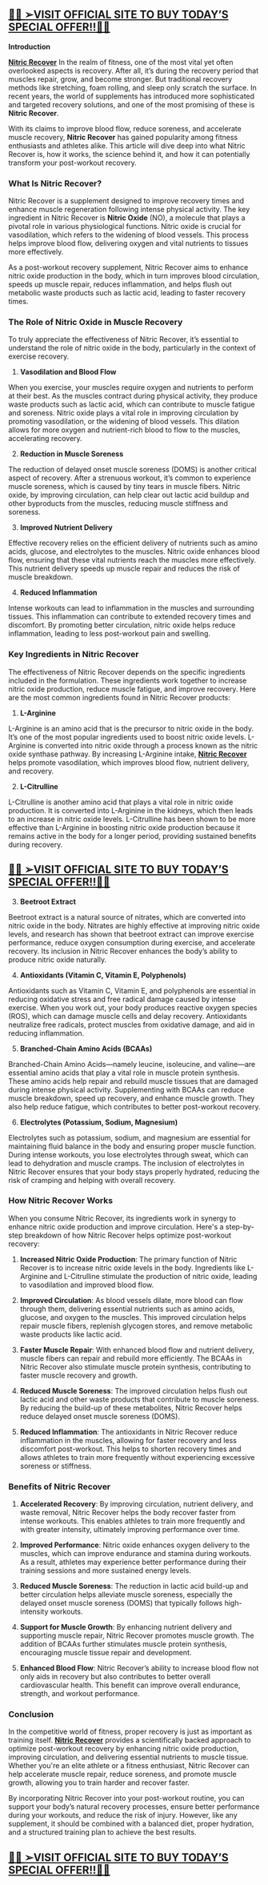 <h2><span style="text-decoration: underline;"><span style="color: #000000; text-decoration: underline;">👀💥 <a href="https://supplementjio.com/nitric-recover-usa/">➢<strong>VISIT OFFICIAL SITE TO BUY TODAY&rsquo;S SPECIAL OFFER!!</strong></a>👀💥</span></span></h2>
<p data-start="71" data-end="87"><strong data-start="71" data-end="87">Introduction</strong></p>
<p data-start="89" data-end="539"><a href="https://supplementjio.com/nitric-recover-usa/"><span style="text-decoration: underline;"><strong>Nitric Recover</strong></span></a>&nbsp;In the realm of fitness, one of the most vital yet often overlooked aspects is recovery. After all, it&rsquo;s during the recovery period that muscles repair, grow, and become stronger. But traditional recovery methods like stretching, foam rolling, and sleep only scratch the surface. In recent years, the world of supplements has introduced more sophisticated and targeted recovery solutions, and one of the most promising of these is <strong data-start="520" data-end="538">Nitric Recover</strong>.</p>
<p data-start="541" data-end="874">With its claims to improve blood flow, reduce soreness, and accelerate muscle recovery, <strong data-start="629" data-end="647">Nitric Recover</strong> has gained popularity among fitness enthusiasts and athletes alike. This article will dive deep into what Nitric Recover is, how it works, the science behind it, and how it can potentially transform your post-workout recovery.</p>
<h3 data-start="876" data-end="903">What Is Nitric Recover?</h3>
<p data-start="905" data-end="1371">Nitric Recover is a supplement designed to improve recovery times and enhance muscle regeneration following intense physical activity. The key ingredient in Nitric Recover is <strong data-start="1080" data-end="1096">Nitric Oxide</strong> (NO), a molecule that plays a pivotal role in various physiological functions. Nitric oxide is crucial for vasodilation, which refers to the widening of blood vessels. This process helps improve blood flow, delivering oxygen and vital nutrients to tissues more effectively.</p>
<p data-start="1373" data-end="1668">As a post-workout recovery supplement, Nitric Recover aims to enhance nitric oxide production in the body, which in turn improves blood circulation, speeds up muscle repair, reduces inflammation, and helps flush out metabolic waste products such as lactic acid, leading to faster recovery times.</p>
<h3 data-start="1670" data-end="1717">The Role of Nitric Oxide in Muscle Recovery</h3>
<p data-start="1719" data-end="1892">To truly appreciate the effectiveness of Nitric Recover, it&rsquo;s essential to understand the role of nitric oxide in the body, particularly in the context of exercise recovery.</p>
<ol data-start="1894" data-end="1928">
<li data-start="1894" data-end="1928"><strong data-start="1897" data-end="1928">Vasodilation and Blood Flow</strong></li>
</ol>
<p data-start="1930" data-end="2394">When you exercise, your muscles require oxygen and nutrients to perform at their best. As the muscles contract during physical activity, they produce waste products such as lactic acid, which can contribute to muscle fatigue and soreness. Nitric oxide plays a vital role in improving circulation by promoting vasodilation, or the widening of blood vessels. This dilation allows for more oxygen and nutrient-rich blood to flow to the muscles, accelerating recovery.</p>
<ol start="2" data-start="2396" data-end="2431">
<li data-start="2396" data-end="2431"><strong data-start="2399" data-end="2431">Reduction in Muscle Soreness</strong></li>
</ol>
<p data-start="2433" data-end="2802">The reduction of delayed onset muscle soreness (DOMS) is another critical aspect of recovery. After a strenuous workout, it&rsquo;s common to experience muscle soreness, which is caused by tiny tears in muscle fibers. Nitric oxide, by improving circulation, can help clear out lactic acid buildup and other byproducts from the muscles, reducing muscle stiffness and soreness.</p>
<ol start="3" data-start="2804" data-end="2837">
<li data-start="2804" data-end="2837"><strong data-start="2807" data-end="2837">Improved Nutrient Delivery</strong></li>
</ol>
<p data-start="2839" data-end="3161">Effective recovery relies on the efficient delivery of nutrients such as amino acids, glucose, and electrolytes to the muscles. Nitric oxide enhances blood flow, ensuring that these vital nutrients reach the muscles more effectively. This nutrient delivery speeds up muscle repair and reduces the risk of muscle breakdown.</p>
<ol start="4" data-start="3163" data-end="3190">
<li data-start="3163" data-end="3190"><strong data-start="3166" data-end="3190">Reduced Inflammation</strong></li>
</ol>
<p data-start="3192" data-end="3470">Intense workouts can lead to inflammation in the muscles and surrounding tissues. This inflammation can contribute to extended recovery times and discomfort. By promoting better circulation, nitric oxide helps reduce inflammation, leading to less post-workout pain and swelling.</p>
<h3 data-start="3472" data-end="3509">Key Ingredients in Nitric Recover</h3>
<p data-start="3511" data-end="3796">The effectiveness of Nitric Recover depends on the specific ingredients included in the formulation. These ingredients work together to increase nitric oxide production, reduce muscle fatigue, and improve recovery. Here are the most common ingredients found in Nitric Recover products:</p>
<ol data-start="3798" data-end="3815">
<li data-start="3798" data-end="3815"><strong data-start="3801" data-end="3815">L-Arginine</strong></li>
</ol>
<p data-start="3817" data-end="4211">L-Arginine is an amino acid that is the precursor to nitric oxide in the body. It&rsquo;s one of the most popular ingredients used to boost nitric oxide levels. L-Arginine is converted into nitric oxide through a process known as the nitric oxide synthase pathway. By increasing L-Arginine intake, <a href="https://supplementjio.com/nitric-recover-usa/"><span style="text-decoration: underline;"><strong>Nitric Recover</strong></span></a> helps promote vasodilation, which improves blood flow, nutrient delivery, and recovery.</p>
<ol start="2" data-start="4213" data-end="4232">
<li data-start="4213" data-end="4232"><strong data-start="4216" data-end="4232">L-Citrulline</strong></li>
</ol>
<p data-start="4234" data-end="4630">L-Citrulline is another amino acid that plays a vital role in nitric oxide production. It is converted into L-Arginine in the kidneys, which then leads to an increase in nitric oxide levels. L-Citrulline has been shown to be more effective than L-Arginine in boosting nitric oxide production because it remains active in the body for a longer period, providing sustained benefits during recovery.</p>
<h2><span style="text-decoration: underline;"><span style="color: #000000; text-decoration: underline;">👀💥&nbsp;<a href="https://supplementjio.com/nitric-recover-usa/">➢<strong>VISIT OFFICIAL SITE TO BUY TODAY&rsquo;S SPECIAL OFFER!!</strong></a>👀💥</span></span></h2>
<ol start="3" data-start="4632" data-end="4655">
<li data-start="4632" data-end="4655"><strong data-start="4635" data-end="4655">Beetroot Extract</strong></li>
</ol>
<p data-start="4657" data-end="5063">Beetroot extract is a natural source of nitrates, which are converted into nitric oxide in the body. Nitrates are highly effective at improving nitric oxide levels, and research has shown that beetroot extract can improve exercise performance, reduce oxygen consumption during exercise, and accelerate recovery. Its inclusion in Nitric Recover enhances the body&rsquo;s ability to produce nitric oxide naturally.</p>
<ol start="4" data-start="5065" data-end="5120">
<li data-start="5065" data-end="5120"><strong data-start="5068" data-end="5120">Antioxidants (Vitamin C, Vitamin E, Polyphenols)</strong></li>
</ol>
<p data-start="5122" data-end="5506">Antioxidants such as Vitamin C, Vitamin E, and polyphenols are essential in reducing oxidative stress and free radical damage caused by intense exercise. When you work out, your body produces reactive oxygen species (ROS), which can damage muscle cells and delay recovery. Antioxidants neutralize free radicals, protect muscles from oxidative damage, and aid in reducing inflammation.</p>
<ol start="5" data-start="5508" data-end="5549">
<li data-start="5508" data-end="5549"><strong data-start="5511" data-end="5549">Branched-Chain Amino Acids (BCAAs)</strong></li>
</ol>
<p data-start="5551" data-end="5984">Branched-Chain Amino Acids&mdash;namely leucine, isoleucine, and valine&mdash;are essential amino acids that play a vital role in muscle protein synthesis. These amino acids help repair and rebuild muscle tissues that are damaged during intense physical activity. Supplementing with BCAAs can reduce muscle breakdown, speed up recovery, and enhance muscle growth. They also help reduce fatigue, which contributes to better post-workout recovery.</p>
<ol start="6" data-start="5986" data-end="6036">
<li data-start="5986" data-end="6036"><strong data-start="5989" data-end="6036">Electrolytes (Potassium, Sodium, Magnesium)</strong></li>
</ol>
<p data-start="6038" data-end="6456">Electrolytes such as potassium, sodium, and magnesium are essential for maintaining fluid balance in the body and ensuring proper muscle function. During intense workouts, you lose electrolytes through sweat, which can lead to dehydration and muscle cramps. The inclusion of electrolytes in Nitric Recover ensures that your body stays properly hydrated, reducing the risk of cramping and helping with overall recovery.</p>
<h3 data-start="6458" data-end="6486">How Nitric Recover Works</h3>
<p data-start="6488" data-end="6704">When you consume Nitric Recover, its ingredients work in synergy to enhance nitric oxide production and improve circulation. Here's a step-by-step breakdown of how Nitric Recover helps optimize post-workout recovery:</p>
<ol data-start="6706" data-end="8095">
<li data-start="6706" data-end="6970">
<p data-start="6709" data-end="6970"><strong data-start="6709" data-end="6746">Increased Nitric Oxide Production</strong>: The primary function of Nitric Recover is to increase nitric oxide levels in the body. Ingredients like L-Arginine and L-Citrulline stimulate the production of nitric oxide, leading to vasodilation and improved blood flow.</p>
</li>
<li data-start="6972" data-end="7282">
<p data-start="6975" data-end="7282"><strong data-start="6975" data-end="6999">Improved Circulation</strong>: As blood vessels dilate, more blood can flow through them, delivering essential nutrients such as amino acids, glucose, and oxygen to the muscles. This improved circulation helps repair muscle fibers, replenish glycogen stores, and remove metabolic waste products like lactic acid.</p>
</li>
<li data-start="7284" data-end="7535">
<p data-start="7287" data-end="7535"><strong data-start="7287" data-end="7311">Faster Muscle Repair</strong>: With enhanced blood flow and nutrient delivery, muscle fibers can repair and rebuild more efficiently. The BCAAs in Nitric Recover also stimulate muscle protein synthesis, contributing to faster muscle recovery and growth.</p>
</li>
<li data-start="7537" data-end="7795">
<p data-start="7540" data-end="7795"><strong data-start="7540" data-end="7567">Reduced Muscle Soreness</strong>: The improved circulation helps flush out lactic acid and other waste products that contribute to muscle soreness. By reducing the build-up of these metabolites, Nitric Recover helps reduce delayed onset muscle soreness (DOMS).</p>
</li>
<li data-start="7797" data-end="8095">
<p data-start="7800" data-end="8095"><strong data-start="7800" data-end="7824">Reduced Inflammation</strong>: The antioxidants in Nitric Recover reduce inflammation in the muscles, allowing for faster recovery and less discomfort post-workout. This helps to shorten recovery times and allows athletes to train more frequently without experiencing excessive soreness or stiffness.</p>
</li>
</ol>
<h3 data-start="8097" data-end="8127">Benefits of Nitric Recover</h3>
<ol data-start="8129" data-end="9393">
<li data-start="8129" data-end="8408">
<p data-start="8132" data-end="8408"><strong data-start="8132" data-end="8156">Accelerated Recovery</strong>: By improving circulation, nutrient delivery, and waste removal, Nitric Recover helps the body recover faster from intense workouts. This enables athletes to train more frequently and with greater intensity, ultimately improving performance over time.</p>
</li>
<li data-start="8410" data-end="8670">
<p data-start="8413" data-end="8670"><strong data-start="8413" data-end="8437">Improved Performance</strong>: Nitric oxide enhances oxygen delivery to the muscles, which can improve endurance and stamina during workouts. As a result, athletes may experience better performance during their training sessions and more sustained energy levels.</p>
</li>
<li data-start="8672" data-end="8897">
<p data-start="8675" data-end="8897"><strong data-start="8675" data-end="8702">Reduced Muscle Soreness</strong>: The reduction in lactic acid build-up and better circulation helps alleviate muscle soreness, especially the delayed onset muscle soreness (DOMS) that typically follows high-intensity workouts.</p>
</li>
<li data-start="8899" data-end="9149">
<p data-start="8902" data-end="9149"><strong data-start="8902" data-end="8931">Support for Muscle Growth</strong>: By enhancing nutrient delivery and supporting muscle repair, Nitric Recover promotes muscle growth. The addition of BCAAs further stimulates muscle protein synthesis, encouraging muscle tissue repair and development.</p>
</li>
<li data-start="9151" data-end="9393">
<p data-start="9154" data-end="9393"><strong data-start="9154" data-end="9177">Enhanced Blood Flow</strong>: Nitric Recover&rsquo;s ability to increase blood flow not only aids in recovery but also contributes to better overall cardiovascular health. This benefit can improve overall endurance, strength, and workout performance.</p>
</li>
</ol>
<h3 data-start="9395" data-end="9409">Conclusion</h3>
<p data-start="9411" data-end="9909">In the competitive world of fitness, proper recovery is just as important as training itself. <a href="https://supplementjio.com/nitric-recover-usa/"><span style="text-decoration: underline;"><strong>Nitric Recover</strong></span></a> provides a scientifically backed approach to optimize post-workout recovery by enhancing nitric oxide production, improving circulation, and delivering essential nutrients to muscle tissue. Whether you're an elite athlete or a fitness enthusiast, Nitric Recover can help accelerate muscle repair, reduce soreness, and promote muscle growth, allowing you to train harder and recover faster.</p>
<p data-start="9911" data-end="10261">By incorporating Nitric Recover into your post-workout routine, you can support your body&rsquo;s natural recovery processes, ensure better performance during your workouts, and reduce the risk of injury. However, like any supplement, it should be combined with a balanced diet, proper hydration, and a structured training plan to achieve the best results.</p>
<h2><span style="text-decoration: underline;"><span style="color: #000000; text-decoration: underline;">👀💥&nbsp;<a href="https://supplementjio.com/nitric-recover-usa/">➢<strong>VISIT OFFICIAL SITE TO BUY TODAY&rsquo;S SPECIAL OFFER!!</strong></a>👀💥</span></span></h2>
